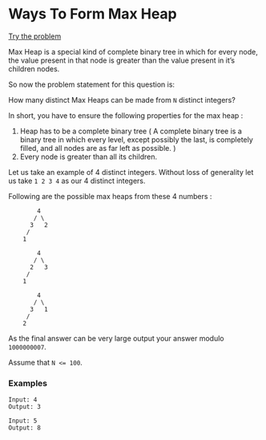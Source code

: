 # Ways To Form Max Heap
[Try the problem](https://www.interviewbit.com/problems/ways-to-form-max-heap/)

Max Heap is a special kind of complete binary tree in which for every node, the value present in that node is greater than the value present in it’s children nodes.

So now the problem statement for this question is:

How many distinct Max Heaps can be made from `N` distinct integers?

In short, you have to ensure the following properties for the max heap :
1. Heap has to be a complete binary tree ( A complete binary tree is a binary tree in which every level, except possibly the last, is completely filled, and all nodes are as far left as possible. )
2. Every node is greater than all its children.

Let us take an example of 4 distinct integers. Without loss of generality let us take `1 2 3 4` as our 4 distinct integers.

Following are the possible max heaps from these 4 numbers :

```
        4 
       / \ 
      3   2 
     / 
    1
```
```
        4 
       / \ 
      2   3 
     / 
    1
```
```
        4 
       / \ 
      3   1 
     / 
    2
```

As the final answer can be very large output your answer modulo `1000000007`.

Assume that `N <= 100`.

### Examples

```
Input: 4
Output: 3 
```

```
Input: 5
Output: 8
```